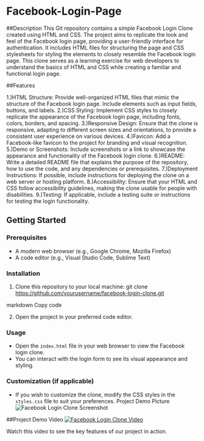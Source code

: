 # Facebook-Login-Page


##Description
This Git repository contains a simple Facebook Login Clone created using HTML and CSS. The project aims to replicate the look and feel of the Facebook login page, providing a user-friendly interface for authentication. It includes HTML files for structuring the page and CSS stylesheets for styling the elements to closely resemble the Facebook login page. This clone serves as a learning exercise for web developers to understand the basics of HTML and CSS while creating a familiar and functional login page.



##Features

1.)HTML Structure: Provide well-organized HTML files that mimic the structure of the Facebook login page. Include elements such as input fields, buttons, and labels.
2.)CSS Styling: Implement CSS styles to closely replicate the appearance of the Facebook login page, including fonts, colors, borders, and spacing.
3.)Responsive Design: Ensure that the clone is responsive, adapting to different screen sizes and orientations, to provide a consistent user experience on various devices.
4.)Favicon: Add a Facebook-like favicon to the project for branding and visual recognition.
5.)Demo or Screenshots: Include screenshots or a link to showcase the appearance and functionality of the Facebook login clone.
6.)README: Write a detailed README file that explains the purpose of the repository, how to use the code, and any dependencies or prerequisites.
7.)Deployment Instructions: If possible, include instructions for deploying the clone on a web server or hosting platform.
8.)Accessibility: Ensure that your HTML and CSS follow accessibility guidelines, making the clone usable for people with disabilities.
9.)Testing: If applicable, include a testing suite or instructions for testing the login functionality.

## Getting Started

### Prerequisites
- A modern web browser (e.g., Google Chrome, Mozilla Firefox)
- A code editor (e.g., Visual Studio Code, Sublime Text)

### Installation
1. Clone this repository to your local machine:
git clone https://github.com/yourusername/facebook-login-clone.git

markdown
Copy code

2. Open the project in your preferred code editor.

### Usage
- Open the `index.html` file in your web browser to view the Facebook login clone.
- You can interact with the login form to see its visual appearance and styling.

### Customization (if applicable)
- If you wish to customize the clone, modify the CSS styles in the `styles.css` file to suit your preferences.
Project Demo Picture
![Facebook Login Clone Screenshot](https://drive.google.com/uc?export=download&id=1p8Q2v0jQidnocT4eBz3Ux8P3Nvr45smS)

##Project Demo Video
[![Facebook Login Clone Video](https://drive.google.com/file/d/1KKtymRnz36sivwsJifNF_gMyZ0DyDwed/preview)](https://drive.google.com/file/d/1KKtymRnz36sivwsJifNF_gMyZ0DyDwed/preview)


Watch this video to see the key features of our project in action.
